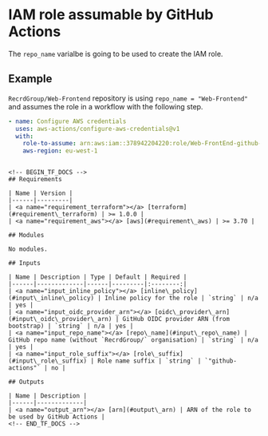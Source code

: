 <!--
To update docs, run:
  docker run --rm --volume "$(pwd):/terraform-docs" -u $(id -u) quay.io/terraform-docs/terraform-docs:0.16.0 /terraform-docs
-->
# IAM role assumable by GitHub Actions

The `repo_name` varialbe is going to be used to create the IAM role.

## Example

`RecrdGroup/Web-Frontend` repository is using `repo_name = "Web-Frontend"` and assumes the role in a workflow with the following step.

```yaml
- name: Configure AWS credentials
  uses: aws-actions/configure-aws-credentials@v1
  with:
    role-to-assume: arn:aws:iam::378942204220:role/Web-FrontEnd-github-actions
    aws-region: eu-west-1
```

```

<!-- BEGIN_TF_DOCS -->
## Requirements

| Name | Version |
|------|---------|
| <a name="requirement_terraform"></a> [terraform](#requirement\_terraform) | >= 1.0.0 |
| <a name="requirement_aws"></a> [aws](#requirement\_aws) | >= 3.70 |

## Modules

No modules.

## Inputs

| Name | Description | Type | Default | Required |
|------|-------------|------|---------|:--------:|
| <a name="input_inline_policy"></a> [inline\_policy](#input\_inline\_policy) | Inline policy for the role | `string` | n/a | yes |
| <a name="input_oidc_provider_arn"></a> [oidc\_provider\_arn](#input\_oidc\_provider\_arn) | GitHub OIDC provider ARN (from bootstrap) | `string` | n/a | yes |
| <a name="input_repo_name"></a> [repo\_name](#input\_repo\_name) | GitHub repo name (without `RecrdGroup/` organisation) | `string` | n/a | yes |
| <a name="input_role_suffix"></a> [role\_suffix](#input\_role\_suffix) | Role name suffix | `string` | `"github-actions"` | no |

## Outputs

| Name | Description |
|------|-------------|
| <a name="output_arn"></a> [arn](#output\_arn) | ARN of the role to be used by GitHub Actions |
<!-- END_TF_DOCS -->
